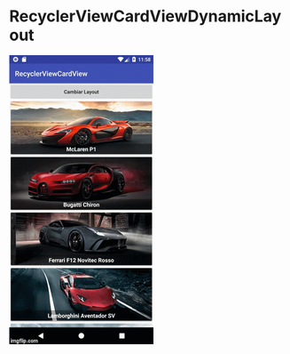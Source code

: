 # RecyclerViewCardViewDynamicLayout

<a href="https://github.com/akafifty/RecyclerViewCardViewDynamicLayout/blob/master/IMG"><img src="https://github.com/akafifty/RecyclerViewCardViewDynamicLayout/blob/master/IMG.gif" title="DesarrolladorCreativo"/></a>

